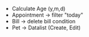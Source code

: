 - Calculate Age (y,m,d)
- Appointment -> filter "today"
- Bill -> delete bill condition
- Pet -> Datalist (Create, Edit)